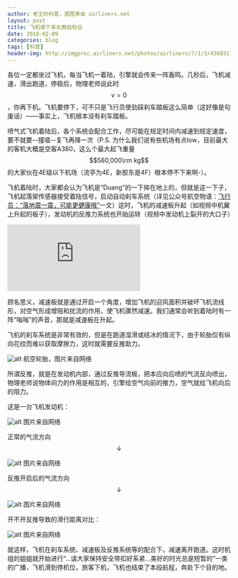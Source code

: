 ```yaml
---
author: 老王的科普，题图来自 airliners.net
layout: post
title: 飞机停下来太费劲啦😄
date: 2018-02-09
categories: blog
tags: [科普]
header-img: http://imgproc.airliners.net/photos/airliners/7/1/3/4360317.jpg
---
```

各位一定都坐过飞机，每当飞机一着陆，引擎就会传来一阵轰鸣。几秒后，飞机减速，滑出跑道，停稳后，物理老师说此时$$v=0$$，你再下机。飞机要停下，可不只是飞行员使劲踩刹车踏板这么简单（这好像是句废话）——事实上，飞机根本没有刹车踏板。

喷气式飞机着陆后，各个系统会配合工作，尽可能在规定时间内减速到规定速度，要不就要--撞墙--复飞再降一次（P.S. 为什么我们说有些机场有点low，目前最大的客机大概是空客A380，这么个最大起飞重量$$560,000\rm kg$$的大家伙在4E级以下机场（流亭为4E，新胶东是4F）根本停不下来啊-）。

飞机着陆时，大家都会认为飞机是“Duang”的一下摔在地上的，但就是这一下子，飞机起落架传感器接受着陆信号，启动自动刹车系统（详见公众号航空物语：[飞行员：“落地震一震，可能更健康哦”](http://mp.weixin.qq.com/s/TLFAj9D20OuzzEn5pB2SCQ)一文）这时，飞机的减速板升起（如视频中机翼上升起的板子），发动机的反推力系统也开始运转（视频中发动机上裂开的大口子）

<iframe frameborder="0" src="https://v.qq.com/iframe/player.html?vid=j0542xmqb7w&tiny=0&auto=0" allowfullscreen></iframe>

顾名思义，减速板就是通过开启一个角度，增加飞机的迎风面积并破坏飞机流线形，对空气形成增阻和扰流的作用，使飞机骤然减速。我们通常会听到着陆时有一阵“嗡嗡”的声音，那就是减速板在升起。

飞机的刹车系统是非常有效的，但是在跑道湿滑或结冰的情况下，由于轮胎仅有纵向花纹而难以获取摩擦力，这时就需要反推助力。

![alt](https://raw.githubusercontent.com/allen5261/allen5261.github.io/master/img/posts/20180209a.jpg)
航空轮胎，图片来自网络

所谓反推，就是在发动机内部，通过反推导流板，把本应向后喷的气流反向喷出，物理老师说物体间力的作用是相互的，引擎给空气向前的推力，空气就给飞机向后的阻力。

这是一台飞机发动机：

![alt](https://raw.githubusercontent.com/allen5261/allen5261.github.io/master/img/posts/20180209b.jpg)
图片来自网络

正常的气流方向$$\downarrow$$

![alt](https://raw.githubusercontent.com/allen5261/allen5261.github.io/master/img/posts/20180209c.jpg)
图片来自网络

反推开启后的气流方向$$\downarrow$$

![alt](https://raw.githubusercontent.com/allen5261/allen5261.github.io/master/img/posts/20180209d.jpg)
图片来自网络

开不开反推导致的滑行距离对比：

![alt](https://raw.githubusercontent.com/allen5261/allen5261.github.io/master/img/posts/20180209e.jpg)
图片来自网络

就这样，飞机在刹车系统、减速板及反推系统等的配合下，减速离开跑道。这时机组的姐姐就开始进行“…请大家保持安全带扣好系紧…美好的时光总是短暂的”一类的广播，飞机滑到停机位，旅客下机，飞机也结束了本段航程，奔赴下个目的地。


